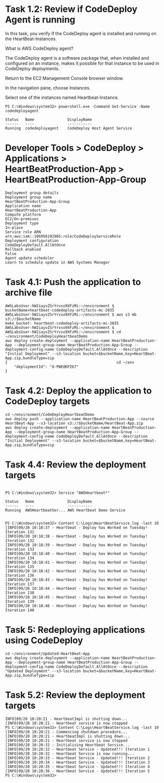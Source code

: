 

# Task 1.2: Review if CodeDeploy Agent is running

In this task, you verify if the CodeDeploy agent is installed and running on the HeartBeat-Instances.

What is AWS CodeDeploy agent?

The CodeDeploy agent is a software package that, when installed and configured on an instance, makes it possible for that instance to be used in CodeDeploy deployments.

Return to the EC2 Management Console browser window.

In the navigation pane, choose Instances.

Select one of the instances named Heartbeat-Instance.


```
PS C:\Windows\system32> powershell.exe -Command Get-Service -Name codedeployagent

Status   Name               DisplayName
------   ----               -----------
Running  codedeployagent    CodeDeploy Host Agent Service
```


# Developer Tools > CodeDeploy > Applications >  HeartBeatProduction-App > HeartBeatProduction-App-Group

```
Deployment group details
Deployment group name
HeartBeatProduction-App-Group
Application name
HeartBeatProduction-App
Compute platform
EC2/On-premises
Deployment type
In-place
Service role ARN
arn:aws:iam::106956192965:role/CodeDeployServiceRole
Deployment configuration
CodeDeployDefault.AllAtOnce
Rollback enabled
False
Agent update scheduler
Learn to schedule update in AWS Systems Manager 
```

# Task 4.1: Push the application to archive file

```
AWSLabsUser-hW2iayvZSrYrvso9XFzMi:~/environment $ bucketName=heartbeat-codedeploy-artifacts-mc-2035
AWSLabsUser-hW2iayvZSrYrvso9XFzMi:~/environment $ aws s3 mb s3://$bucketName
make_bucket: heartbeat-codedeploy-artifacts-mc-2035
AWSLabsUser-hW2iayvZSrYrvso9XFzMi:~/environment $
AWSLabsUser-hW2iayvZSrYrvso9XFzMi:~/environment $ cd ~/environment/CodeDeployHeartbeatDemo
aws deploy create-deployment --application-name HeartBeatProduction-App --deployment-group-name HeartBeatProduction-App-Group --deployment-config-name CodeDeployDefault.AllAtOnce --description "Initial Deployment" --s3-location bucket=$bucketName,key=HeartBeat-App.zip,bundleType=zip
{                                                 cd ~/env
    "deploymentId": "d-PWE8KPZ67"
}

```

# Task 4.2: Deploy the application to CodeDeploy targets

```
cd ~/environment/CodeDeployHeartbeatDemo
aws deploy push --application-name HeartBeatProduction-App --source HeartBeat-App --s3-location s3://$bucketName/HeartBeat-App.zip
aws deploy create-deployment --application-name HeartBeatProduction-App --deployment-group-name HeartBeatProduction-App-Group --deployment-config-name CodeDeployDefault.AllAtOnce --description "Initial Deployment" --s3-location bucket=$bucketName,key=HeartBeat-App.zip,bundleType=zip
```


# Task 4.4: Review the deployment targets

```

PS C:\Windows\system32> Service "AWSHeartbeat*"

Status   Name               DisplayName
------   ----               -----------
Running  AWSHeartbeatSer... AWS Heartbeat Demo Service


PS C:\Windows\system32> Content C:\Logs\HeartBeatService.log -last 10
[INFO]09/20 10:18:37 - Heartbeat - Deploy has Worked on Tuesday! Iteration 131
[INFO]09/20 10:18:38 - Heartbeat - Deploy has Worked on Tuesday! Iteration 132
[INFO]09/20 10:18:39 - Heartbeat - Deploy has Worked on Tuesday! Iteration 133
[INFO]09/20 10:18:40 - Heartbeat - Deploy has Worked on Tuesday! Iteration 134
[INFO]09/20 10:18:41 - Heartbeat - Deploy has Worked on Tuesday! Iteration 135
[INFO]09/20 10:18:42 - Heartbeat - Deploy has Worked on Tuesday! Iteration 136
[INFO]09/20 10:18:43 - Heartbeat - Deploy has Worked on Tuesday! Iteration 137
[INFO]09/20 10:18:44 - Heartbeat - Deploy has Worked on Tuesday! Iteration 138
[INFO]09/20 10:18:45 - Heartbeat - Deploy has Worked on Tuesday! Iteration 139
[INFO]09/20 10:18:46 - Heartbeat - Deploy has Worked on Tuesday! Iteration 140
```

# Task 5: Redeploying applications using CodeDeploy

```
cd ~/environment/Updated-HeartBeat-App
aws deploy create-deployment --application-name HeartBeatProduction-App --deployment-group-name HeartBeatProduction-App-Group --deployment-config-name CodeDeployDefault.AllAtOnce --description "Updated Deployment" --s3-location bucket=$bucketName,key=HeartBeat-App.zip,bundleType=zip
```

# Task 5.2: Review the deployment targets

```
INFO]09/20 10:20:21 - HeartbeatImpl is shutting down...
[INFO]09/20 10:20:21 - Heartbeat service is now stopped
PS C:\Windows\system32> Content C:\Logs\HeartBeatService.log -last 10
[INFO]09/20 10:20:21 - Commencing shutdown procedure...
[INFO]09/20 10:20:21 - HeartbeatImpl is shutting down...
[INFO]09/20 10:20:21 - Heartbeat service is now stopped
[INFO]09/20 10:20:32 - Initialising Heartbeat Service...
[INFO]09/20 10:20:32 - Heartbeat Service - Updated!!! Iteration 1
[INFO]09/20 10:20:32 - Heartbeat Service is now running...
[INFO]09/20 10:20:33 - Heartbeat Service - Updated!!! Iteration 2
[INFO]09/20 10:20:34 - Heartbeat Service - Updated!!! Iteration 3
[INFO]09/20 10:20:35 - Heartbeat Service - Updated!!! Iteration 4
[INFO]09/20 10:20:36 - Heartbeat Service - Updated!!! Iteration 5
PS C:\Windows\system32>
```
